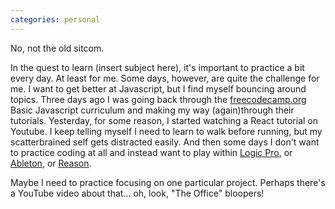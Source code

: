 ```yaml
---
categories: personal
---
```


No, not the old sitcom.

In the quest to learn (insert subject here), it's important to practice a bit
every day. At least for me. Some days, however, are quite the challenge for me.
I want to get better at Javascript, but I find myself bouncing around topics.
Three days ago I was going back through the [freecodecamp.org](http://freecodecamp.org) Basic Javascript curriculum and making my way (again)through their tutorials. Yesterday, for some reason, I started watching a React tutorial on Youtube. I keep telling myself I need to learn to walk before running, but my scatterbrained self gets distracted easily. And then some days I
don't want to practice coding at all and instead want to play within [Logic Pro](https://www.apple.com/logic-pro/), or [Ableton](https://www.ableton.com), or [Reason](https://www.reasonstudios.com).

Maybe I need to practice focusing on one particular project. Perhaps there's a
YouTube video about that... oh, look, "The Office" bloopers!

